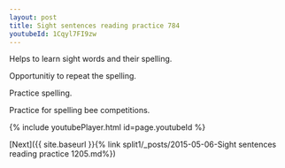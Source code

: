 ```yaml
---
layout: post
title: Sight sentences reading practice 784
youtubeId: 1Cqyl7FI9zw
---
```

 
 
Helps to learn sight words and their spelling.

Opportunitiy to repeat the spelling. 

Practice spelling. 
 
Practice for spelling bee competitions. 
 
{% include youtubePlayer.html id=page.youtubeId %}
 
 

[Next]({{ site.baseurl }}{% link  split1/_posts/2015-05-06-Sight sentences reading practice 1205.md%})
 
